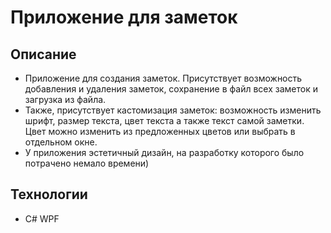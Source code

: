 # Приложение для заметок

## Описание
- Приложение для создания заметок. Присутствует возможность добавления и удаления заметок, сохранение в файл всех заметок и загрузка из файла.
- Также, присутствует кастомизация заметок: возможность изменить шрифт, размер текста, цвет текста а также текст самой заметки. Цвет можно изменить из предложенных цветов или выбрать в отдельном окне.
- У приложения эстетичный дизайн, на разработку которого было потрачено немало времени)

## Технологии
- C# WPF
